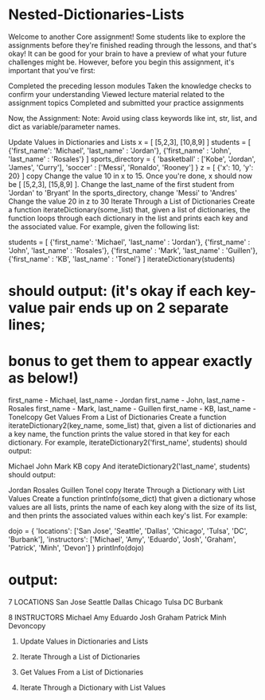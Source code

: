 # Nested-Dictionaries-Lists

Welcome to another Core assignment! Some students like to explore the assignments before they're finished reading through the lessons, and that's okay! It can be good for your brain to have a preview of what your future challenges might be. However, before you begin this assignment, it's important that you've first:

Completed the preceding lesson modules
Taken the knowledge checks to confirm your understanding
Viewed lecture material related to the assignment topics
Completed and submitted your practice assignments

Now, the Assignment:
Note: Avoid using class keywords like int, str, list, and dict as variable/parameter names.

Update Values in Dictionaries and Lists
x = [ [5,2,3], [10,8,9] ] 
students = [
     {'first_name':  'Michael', 'last_name' : 'Jordan'},
     {'first_name' : 'John', 'last_name' : 'Rosales'}
]
sports_directory = {
    'basketball' : ['Kobe', 'Jordan', 'James', 'Curry'],
    'soccer' : ['Messi', 'Ronaldo', 'Rooney']
}
z = [ {'x': 10, 'y': 20} ]
copy
Change the value 10 in x to 15. Once you're done, x should now be [ [5,2,3], [15,8,9] ].
Change the last_name of the first student from 'Jordan' to 'Bryant'
In the sports_directory, change 'Messi' to 'Andres'
Change the value 20 in z to 30
Iterate Through a List of Dictionaries
Create a function iterateDictionary(some_list) that, given a list of dictionaries, the function loops through each dictionary in the list and prints each key and the associated value. For example, given the following list:

students = [
         {'first_name':  'Michael', 'last_name' : 'Jordan'},
         {'first_name' : 'John', 'last_name' : 'Rosales'},
         {'first_name' : 'Mark', 'last_name' : 'Guillen'},
         {'first_name' : 'KB', 'last_name' : 'Tonel'}
    ]
iterateDictionary(students) 
# should output: (it's okay if each key-value pair ends up on 2 separate lines;
# bonus to get them to appear exactly as below!)
first_name - Michael, last_name - Jordan
first_name - John, last_name - Rosales
first_name - Mark, last_name - Guillen
first_name - KB, last_name - Tonelcopy
Get Values From a List of Dictionaries
Create a function iterateDictionary2(key_name, some_list) that, given a list of dictionaries and a key name, the function prints the value stored in that key for each dictionary. For example, iterateDictionary2('first_name', students) should output:

Michael
John
Mark
KB
copy
And iterateDictionary2('last_name', students) should output:

Jordan
Rosales
Guillen
Tonel
copy
Iterate Through a Dictionary with List Values
Create a function printInfo(some_dict) that given a dictionary whose values are all lists, prints the name of each key along with the size of its list, and then prints the associated values within each key's list. For example:

dojo = {
   'locations': ['San Jose', 'Seattle', 'Dallas', 'Chicago', 'Tulsa', 'DC', 'Burbank'],
   'instructors': ['Michael', 'Amy', 'Eduardo', 'Josh', 'Graham', 'Patrick', 'Minh', 'Devon']
}
printInfo(dojo)
# output:
7 LOCATIONS
San Jose
Seattle
Dallas
Chicago
Tulsa
DC
Burbank
    
8 INSTRUCTORS
Michael
Amy
Eduardo
Josh
Graham
Patrick
Minh
Devoncopy

1. Update Values in Dictionaries and Lists

2. Iterate Through a List of Dictionaries

3. Get Values From a List of Dictionaries

4. Iterate Through a Dictionary with List Values
